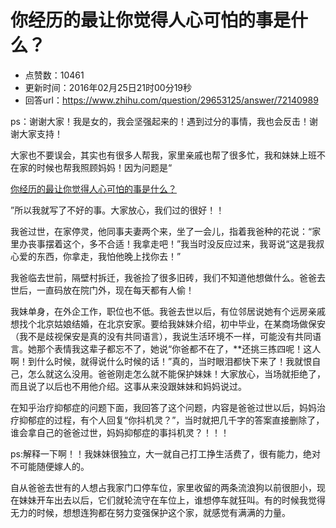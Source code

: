 # 你经历的最让你觉得人心可怕的事是什么？
- 点赞数：10461
- 更新时间：2016年02月25日21时00分19秒
- 回答url：https://www.zhihu.com/question/29653125/answer/72140989
<body>
 <p data-pid="Qe5Ojo0C">ps：谢谢大家！我是女的，我会坚强起来的！遇到过分的事情，我也会反击！谢谢大家支持！</p>
 <p data-pid="GbiYmd_R">大家也不要误会，其实也有很多人帮我，家里亲戚也帮了很多忙，我和妹妹上班不在家的时候也帮我照顾妈妈！因为问题是“</p><a href="http://www.zhihu.com/question/29653125" class="internal">你经历的最让你觉得人心可怕的事是什么？</a>
 <p data-pid="XjBs3VWt">”所以我就写了不好的事。大家放心，我们过的很好！！</p>
 <p data-pid="K4yQYJVe">我爸过世，在家停灵，他同事夫妻两个来，坐了一会儿，指着我爸种的花说：“家里办丧事摆着这个，多不合适！我拿走吧！”我当时没反应过来，我哥说“这是我叔心爱的东西，你拿走，我怕他晚上找你去！”</p>
 <p data-pid="Tqwleqzw">我爸临去世前，隔壁村拆迁，我爸捡了很多旧砖，我们不知道他想做什么。爸爸去世后，一直码放在院门外，现在每天都有人偷！</p>
 <p data-pid="8n4r13tg">我妹单身，在外企工作，职位也不低。我爸去世以后，有位邻居说她有个远房亲戚想找个北京姑娘结婚，在北京安家。要给我妹妹介绍，初中毕业，在某商场做保安（我不是歧视保安是真的没有共同语言），我说生活环境不一样，可能没有共同语言。她那个表情我这辈子都忘不了，她说“你爸都不在了，**还挑三拣四呢！这人啊！到什么时候，就得说什么时候的话！”真的，当时眼泪都快下来了！我就恨自己，怎么就这么没用。爸爸刚走怎么就不能保护妹妹！大家放心，当场就拒绝了，而且说了以后也不用他介绍。这事从来没跟妹妹和妈妈说过。</p>
 <p data-pid="Fob7OXGB">在知乎治疗抑郁症的问题下面，我回答了这个问题，内容是爸爸过世以后，妈妈治疗抑郁症的过程，有个人回复“你抖机灵？”，当时就把几千字的答案直接删除了，谁会拿自己的爸爸过世，妈妈抑郁症的事抖机灵？！！！</p>
 <p data-pid="pi8BS3pi">ps:解释一下啊！！我妹妹很独立，大一就自己打工挣生活费了，很有能力，绝对不可能随便嫁人的。</p>
 <p data-pid="v008HoRy">自从爸爸去世有的人想占我家门口停车位，家里收留的两条流浪狗以前很胆小，现在妹妹开车出去以后，它们就轮流守在车位上，谁想停车就狂叫。有的时候我觉得无力的时候，想想连狗都在努力变强保护这个家，就感觉有满满的力量。</p>
</body>